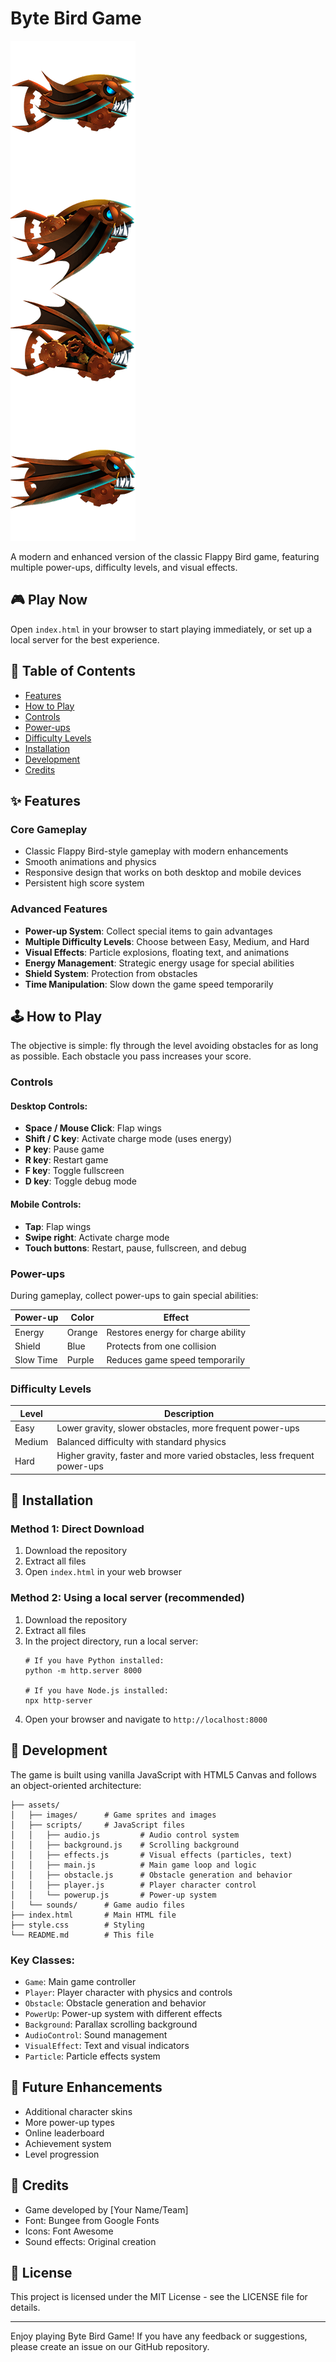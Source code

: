 # Byte Bird Game

![Byte Bird Game](assets/images/player_fish.png)

A modern and enhanced version of the classic Flappy Bird game, featuring multiple power-ups, difficulty levels, and visual effects.

## 🎮 Play Now

Open `index.html` in your browser to start playing immediately, or set up a local server for the best experience.

## 📝 Table of Contents
- [Features](#features)
- [How to Play](#how-to-play)
- [Controls](#controls)
- [Power-ups](#power-ups)
- [Difficulty Levels](#difficulty-levels)
- [Installation](#installation)
- [Development](#development)
- [Credits](#credits)

## ✨ Features

### Core Gameplay
- Classic Flappy Bird-style gameplay with modern enhancements
- Smooth animations and physics
- Responsive design that works on both desktop and mobile devices
- Persistent high score system

### Advanced Features
- **Power-up System**: Collect special items to gain advantages
- **Multiple Difficulty Levels**: Choose between Easy, Medium, and Hard
- **Visual Effects**: Particle explosions, floating text, and animations
- **Energy Management**: Strategic energy usage for special abilities
- **Shield System**: Protection from obstacles
- **Time Manipulation**: Slow down the game speed temporarily

## 🕹️ How to Play

The objective is simple: fly through the level avoiding obstacles for as long as possible. Each obstacle you pass increases your score.

### Controls

#### Desktop Controls:
- **Space / Mouse Click**: Flap wings
- **Shift / C key**: Activate charge mode (uses energy)
- **P key**: Pause game
- **R key**: Restart game
- **F key**: Toggle fullscreen
- **D key**: Toggle debug mode

#### Mobile Controls:
- **Tap**: Flap wings
- **Swipe right**: Activate charge mode
- **Touch buttons**: Restart, pause, fullscreen, and debug

### Power-ups

During gameplay, collect power-ups to gain special abilities:

| Power-up | Color | Effect |
|----------|-------|--------|
| Energy | Orange | Restores energy for charge ability |
| Shield | Blue | Protects from one collision |
| Slow Time | Purple | Reduces game speed temporarily |

### Difficulty Levels

| Level | Description |
|-------|-------------|
| Easy | Lower gravity, slower obstacles, more frequent power-ups |
| Medium | Balanced difficulty with standard physics |
| Hard | Higher gravity, faster and more varied obstacles, less frequent power-ups |

## 🚀 Installation

### Method 1: Direct Download
1. Download the repository
2. Extract all files
3. Open `index.html` in your web browser

### Method 2: Using a local server (recommended)
1. Download the repository
2. Extract all files
3. In the project directory, run a local server:
   ```
   # If you have Python installed:
   python -m http.server 8000
   
   # If you have Node.js installed:
   npx http-server
   ```
4. Open your browser and navigate to `http://localhost:8000`

## 🧠 Development

The game is built using vanilla JavaScript with HTML5 Canvas and follows an object-oriented architecture:

```
├── assets/
│   ├── images/      # Game sprites and images
│   ├── scripts/     # JavaScript files
│   │   ├── audio.js         # Audio control system
│   │   ├── background.js    # Scrolling background
│   │   ├── effects.js       # Visual effects (particles, text)
│   │   ├── main.js          # Main game loop and logic
│   │   ├── obstacle.js      # Obstacle generation and behavior
│   │   ├── player.js        # Player character control
│   │   └── powerup.js       # Power-up system
│   └── sounds/      # Game audio files
├── index.html       # Main HTML file
├── style.css        # Styling
└── README.md        # This file
```

### Key Classes:
- `Game`: Main game controller
- `Player`: Player character with physics and controls
- `Obstacle`: Obstacle generation and behavior
- `PowerUp`: Power-up system with different effects
- `Background`: Parallax scrolling background
- `AudioControl`: Sound management
- `VisualEffect`: Text and visual indicators
- `Particle`: Particle effects system

## 🌟 Future Enhancements
- Additional character skins
- More power-up types
- Online leaderboard
- Achievement system
- Level progression

## 🙏 Credits

- Game developed by [Your Name/Team]
- Font: Bungee from Google Fonts
- Icons: Font Awesome
- Sound effects: Original creation

## 📄 License

This project is licensed under the MIT License - see the LICENSE file for details.

---

Enjoy playing Byte Bird Game! If you have any feedback or suggestions, please create an issue on our GitHub repository.
